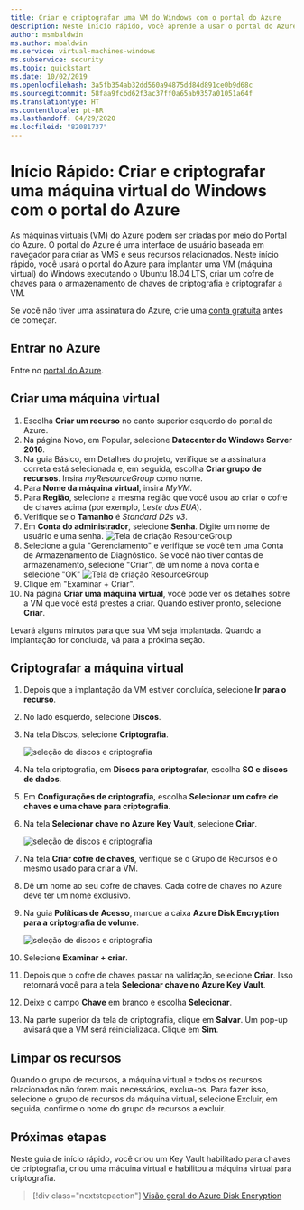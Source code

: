 ```yaml
---
title: Criar e criptografar uma VM do Windows com o portal do Azure
description: Neste início rápido, você aprende a usar o portal do Azure para criar e criptografar uma máquina virtual do Windows
author: msmbaldwin
ms.author: mbaldwin
ms.service: virtual-machines-windows
ms.subservice: security
ms.topic: quickstart
ms.date: 10/02/2019
ms.openlocfilehash: 3a5fb354ab32dd560a94875dd84d891ce0b9d68c
ms.sourcegitcommit: 58faa9fcbd62f3ac37ff0a65ab9357a01051a64f
ms.translationtype: HT
ms.contentlocale: pt-BR
ms.lasthandoff: 04/29/2020
ms.locfileid: "82081737"
---
```

# <a name="quickstart-create-and-encrypt-a-windows-virtual-machine-with-the-azure-portal"></a>Início Rápido: Criar e criptografar uma máquina virtual do Windows com o portal do Azure

As máquinas virtuais (VM) do Azure podem ser criadas por meio do Portal do Azure. O portal do Azure é uma interface de usuário baseada em navegador para criar as VMS e seus recursos relacionados. Neste início rápido, você usará o portal do Azure para implantar uma VM (máquina virtual) do Windows executando o Ubuntu 18.04 LTS, criar um cofre de chaves para o armazenamento de chaves de criptografia e criptografar a VM.

Se você não tiver uma assinatura do Azure, crie uma [conta gratuita](https://azure.microsoft.com/free/?WT.mc_id=A261C142F) antes de começar.

## <a name="sign-in-to-azure"></a>Entrar no Azure

Entre no [portal do Azure](https://portal.azure.com).


## <a name="create-a-virtual-machine"></a>Criar uma máquina virtual

1. Escolha **Criar um recurso** no canto superior esquerdo do portal do Azure.
1. Na página Novo, em Popular, selecione **Datacenter do Windows Server 2016**.
1. Na guia Básico, em Detalhes do projeto, verifique se a assinatura correta está selecionada e, em seguida, escolha **Criar grupo de recursos**. Insira *myResourceGroup* como nome.
1. Para **Nome da máquina virtual**, insira *MyVM*.
1. Para **Região**, selecione a mesma região que você usou ao criar o cofre de chaves acima (por exemplo, *Leste dos EUA*).
1. Verifique se o **Tamanho** é *Standard D2s v3*.
1. Em **Conta do administrador**, selecione **Senha**. Digite um nome de usuário e uma senha.
    ![Tela de criação ResourceGroup](../media/disk-encryption/portal-qs-windows-vm-creation.png)
1. Selecione a guia "Gerenciamento" e verifique se você tem uma Conta de Armazenamento de Diagnóstico. Se você não tiver contas de armazenamento, selecione "Criar", dê um nome à nova conta e selecione "OK" ![Tela de criação ResourceGroup](../media/disk-encryption/portal-qs-vm-creation-storage.png)
1. Clique em "Examinar + Criar".
1. Na página **Criar uma máquina virtual**, você pode ver os detalhes sobre a VM que você está prestes a criar. Quando estiver pronto, selecione **Criar**.

Levará alguns minutos para que sua VM seja implantada. Quando a implantação for concluída, vá para a próxima seção.

## <a name="encrypt-the-virtual-machine"></a>Criptografar a máquina virtual

1. Depois que a implantação da VM estiver concluída, selecione **Ir para o recurso**.
1. No lado esquerdo, selecione **Discos**.
1. Na tela Discos, selecione **Criptografia**. 

    ![seleção de discos e criptografia](../media/disk-encryption/portal-qs-disks-to-encryption.png)

1. Na tela criptografia, em **Discos para criptografar**, escolha **SO e discos de dados**.
1. Em **Configurações de criptografia**, escolha **Selecionar um cofre de chaves e uma chave para criptografia**.
1. Na tela **Selecionar chave no Azure Key Vault**, selecione **Criar**.

    ![seleção de discos e criptografia](../media/disk-encryption/portal-qs-keyvault-create.png)

1. Na tela **Criar cofre de chaves**, verifique se o Grupo de Recursos é o mesmo usado para criar a VM.
1. Dê um nome ao seu cofre de chaves.  Cada cofre de chaves no Azure deve ter um nome exclusivo.
1. Na guia **Políticas de Acesso**, marque a caixa **Azure Disk Encryption para a criptografia de volume**.

    ![seleção de discos e criptografia](../media/disk-encryption/portal-qs-keyvault-enable.png)

1. Selecione **Examinar + criar**.  
1. Depois que o cofre de chaves passar na validação, selecione **Criar**. Isso retornará você para a tela **Selecionar chave no Azure Key Vault**.
1. Deixe o campo **Chave** em branco e escolha **Selecionar**.
1. Na parte superior da tela de criptografia, clique em **Salvar**. Um pop-up avisará que a VM será reinicializada. Clique em **Sim**.


## <a name="clean-up-resources"></a>Limpar os recursos

Quando o grupo de recursos, a máquina virtual e todos os recursos relacionados não forem mais necessários, exclua-os. Para fazer isso, selecione o grupo de recursos da máquina virtual, selecione Excluir, em seguida, confirme o nome do grupo de recursos a excluir.

## <a name="next-steps"></a>Próximas etapas

Neste guia de início rápido, você criou um Key Vault habilitado para chaves de criptografia, criou uma máquina virtual e habilitou a máquina virtual para criptografia.  

> [!div class="nextstepaction"]
> [Visão geral do Azure Disk Encryption](disk-encryption-overview.md)
